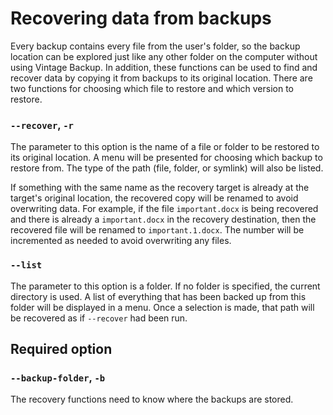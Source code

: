# Recovering data from backups

Every backup contains every file from the user's folder, so the backup location can be explored just like any other folder on the computer without using Vintage Backup.
In addition, these functions can be used to find and recover data by copying it from backups to its original location.
There are two functions for choosing which file to restore and which version to restore.

### `--recover`, `-r`

The parameter to this option is the name of a file or folder to be restored to its original location.
A menu will be presented for choosing which backup to restore from.
The type of the path (file, folder, or symlink) will also be listed.

If something with the same name as the recovery target is already at the target's original location, the recovered copy will be renamed to avoid overwriting data.
For example, if the file `important.docx` is being recovered and there is already a `important.docx` in the recovery destination, then the recovered file will be renamed to `important.1.docx`.
The number will be incremented as needed to avoid overwriting any files.

### `--list`

The parameter to this option is a folder.
If no folder is specified, the current directory is used.
A list of everything that has been backed up from this folder will be displayed in a menu.
Once a selection is made, that path will be recovered as if `--recover` had been run.

## Required option

### `--backup-folder`, `-b`

The recovery functions need to know where the backups are stored.
